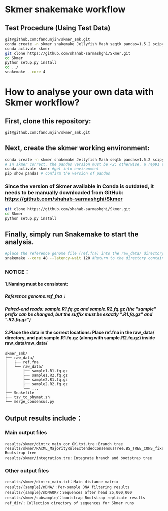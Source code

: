 # Skmer snakemake workflow
## Test Procedure (Using Test Data)
```bash
git@github.com:fandunjin/skmer_smk.git
conda create -n skmer snakemake Jellyfish Mash seqtk pandas=1.5.2 scipy biopython
conda activate skmer
git clone https://github.com/shahab-sarmashghi/Skmer.git
cd Skmer
python setup.py install
cd ../
snakemake --core 4
```

# How to analyse your own data with Skmer workflow?
## First, clone this repository:
```bash
git@github.com:fandunjin/skmer_smk.git
```
## Next, create the skmer working environment:
```bash
conda create -n skmer snakemake Jellyfish Mash seqtk pandas=1.5.2 scipy biopython
# In skmer correct, the pandas version must be <2; otherwise, a rep91 ValueError will occur, so an older pandas version needs to be installed separately.
conda activate skmer #get into environment
pip show pandas # confirm the version of pandas
```
### Since the version of Skmer available in Conda is outdated, it needs to be manually downloaded from GitHub: https://github.com/shahab-sarmashghi/Skmer
```bash
git clone https://github.com/shahab-sarmashghi/Skmer.git
cd Skmer
python setup.py install
```
## Finally, simply run Snakemake to start the analysis.
```bash
#place the reference genome file (ref.fna) into the raw_data/ directory, and put the paired-end sequencing reads into raw_data/raw_data/.
snakemake --core 48 --latency-wait 120 #Return to the directory containing the Snakefile and run the following command to complete the analysis
```
### NOTICE：
#### 1.Naming must be consistent:
##### Reference genome:ref_fna；
##### Paired-end reads: sample.R1.fq.gz and sample.R2.fq.gz (the "sample" prefix can be changed, but the suffix must be exactly ".R1.fq.gz" and ".R2.fq.gz")
#### 2.Place the data in the correct locations: Place ref.fna in the raw_data/ directory, and put sample.R1.fq.gz (along with sample.R2.fq.gz) inside raw_data/raw_data/
```text
skmer_smk/
├── raw_data/
│   ├── ref.fna
│   └── raw_data/
│       ├── sample1.R1.fq.gz
│       ├── sample1.R2.fq.gz
│       ├── sample2.R1.fq.gz
│       ├── sample2.R2.fq.gz
│       └── ...
├── Snakefile
├── tsv_to_phymat.sh
└── merge_consensus.py
```

## Output results include：
### Main output files
```text
results/skmer/dimtrx_main_cor_OK.txt.tre：Branch tree
results/skmer/RAxML_MajorityRuleExtendedConsensusTree.BS_TREE_CONS_fixed.tre: Bootstrap tree
results/skmer/integration.tre：Integrate branch and bootstrap tree
```
### Other output files
```text
results/skmer/dimtrx_main.txt：Main distance matrix
results/{sample}/nDNA/：Per-sample DNA filtering results
results/{sample}/nDNAOK/：Sequences after head 25,000,000
results/skmer/subsample/：bootstrap Bootstrap replicate results
ref_dir/：Collection directory of sequences for Skmer runs
```
